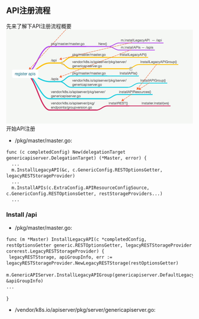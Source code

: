 ## API注册流程
先来了解下API注册流程概要
![API注册流程概要](/assets/apiserver-register-01.jpg)
开始API注册
* /pkg/master/master.go:
```
func (c completedConfig) New(delegationTarget genericapiserver.DelegationTarget) (*Master, error) { 
  ...
  m.InstallLegacyAPI(&c, c.GenericConfig.RESTOptionsGetter, legacyRESTStorageProvider)
  ...
  m.InstallAPIs(c.ExtraConfig.APIResourceConfigSource, c.GenericConfig.RESTOptionsGetter, restStorageProviders...)
  ...
```
### Install /api
* /pkg/master/master.go:
```
func (m *Master) InstallLegacyAPI(c *completedConfig, restOptionsGetter generic.RESTOptionsGetter, legacyRESTStorageProvider corerest.LegacyRESTStorageProvider) {
 legacyRESTStorage, apiGroupInfo, err := 		      legacyRESTStorageProvider.NewLegacyRESTStorage(restOptionsGetter)

m.GenericAPIServer.InstallLegacyAPIGroup(genericapiserver.DefaultLegacyAPIPrefix, &apiGroupInfo)
...

}
```
* /vendor/k8s.io/apiserver/pkg/server/genericapiserver.go:
```
